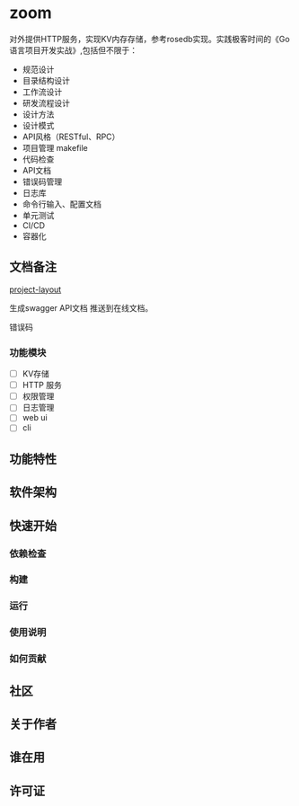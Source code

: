 # zoom
对外提供HTTP服务，实现KV内存存储，参考rosedb实现。实践极客时间的《Go 语言项目开发实战》,包括但不限于：
- 规范设计
- 目录结构设计
- 工作流设计
- 研发流程设计
- 设计方法
- 设计模式
- API风格（RESTful、RPC）
- 项目管理 makefile
- 代码检查
- API文档
- 错误码管理
- 日志库
- 命令行输入、配置文档
- 单元测试
- CI/CD
- 容器化

## 文档备注
[project-layout](https://github.com/golang-standards/project-layout)

生成swagger API文档 推送到在线文档。

错误码
### 功能模块
- [ ] KV存储
- [ ] HTTP 服务
- [ ] 权限管理
- [ ] 日志管理
- [ ] web ui
- [ ] cli

## 功能特性
## 软件架构
## 快速开始
### 依赖检查
### 构建
### 运行
### 使用说明
### 如何贡献
## 社区
## 关于作者
## 谁在用
## 许可证
